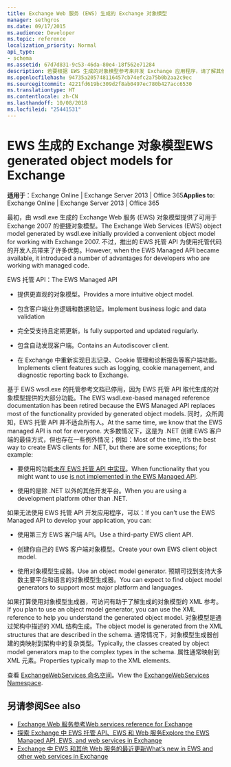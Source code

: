 ```yaml
---
title: Exchange Web 服务 (EWS) 生成的 Exchange 对象模型
manager: sethgros
ms.date: 09/17/2015
ms.audience: Developer
ms.topic: reference
localization_priority: Normal
api_type:
- schema
ms.assetid: 67d7d831-9c53-46da-80e4-18f562e71284
description: 若要根据 EWS 生成的对象模型参考来开发 Exchange 应用程序，请了解其他 EWS 开发选项。
ms.openlocfilehash: 94735a205748116457cb74efc2a75b0b2aa2c9ec
ms.sourcegitcommit: 4221fd619bc309d2f8ab0497ec780b427acc6530
ms.translationtype: HT
ms.contentlocale: zh-CN
ms.lasthandoff: 10/08/2018
ms.locfileid: "25441531"
---
```

# <a name="ews-generated-object-models-for-exchange"></a><span data-ttu-id="21d64-103">EWS 生成的 Exchange 对象模型</span><span class="sxs-lookup"><span data-stu-id="21d64-103">EWS generated object models for Exchange</span></span>

<span data-ttu-id="21d64-104">**适用于**：Exchange Online | Exchange Server 2013 | Office 365</span><span class="sxs-lookup"><span data-stu-id="21d64-104">**Applies to**: Exchange Online | Exchange Server 2013 | Office 365</span></span>

<span data-ttu-id="21d64-105">最初，由 wsdl.exe 生成的 Exchange Web 服务 (EWS) 对象模型提供了可用于 Exchange 2007 的便捷对象模型。</span><span class="sxs-lookup"><span data-stu-id="21d64-105">The Exchange Web Services (EWS) object model generated by wsdl.exe initially provided a convenient object model for working with Exchange 2007.</span></span> <span data-ttu-id="21d64-106">不过，推出的 EWS 托管 API 为使用托管代码的开发人员带来了许多优势。</span><span class="sxs-lookup"><span data-stu-id="21d64-106">However, when the EWS Managed API became available, it introduced a number of advantages for developers who are working with managed code.</span></span> 

<span data-ttu-id="21d64-107">EWS 托管 API：</span><span class="sxs-lookup"><span data-stu-id="21d64-107">The EWS Managed API</span></span>

- <span data-ttu-id="21d64-108">提供更直观的对象模型。</span><span class="sxs-lookup"><span data-stu-id="21d64-108">Provides a more intuitive object model.</span></span>

- <span data-ttu-id="21d64-109">包含客户端业务逻辑和数据验证。</span><span class="sxs-lookup"><span data-stu-id="21d64-109">Implement business logic and data validation</span></span>

- <span data-ttu-id="21d64-110">完全受支持且定期更新。</span><span class="sxs-lookup"><span data-stu-id="21d64-110">Is fully supported and updated regularly.</span></span>

- <span data-ttu-id="21d64-111">包含自动发现客户端。</span><span class="sxs-lookup"><span data-stu-id="21d64-111">Contains an Autodiscover client.</span></span>

- <span data-ttu-id="21d64-112">在 Exchange 中重新实现日志记录、Cookie 管理和诊断报告等客户端功能。</span><span class="sxs-lookup"><span data-stu-id="21d64-112">Implements client features such as logging, cookie management, and diagnostic reporting back to Exchange.</span></span>

<span data-ttu-id="21d64-113">基于 EWS wsdl.exe 的托管参考文档已停用，因为 EWS 托管 API 取代生成的对象模型提供的大部分功能。</span><span class="sxs-lookup"><span data-stu-id="21d64-113">The EWS wsdl.exe-based managed reference documentation has been retired because the EWS Managed API replaces most of the functionality provided by generated object models.</span></span> <span data-ttu-id="21d64-114">同时，众所周知，EWS 托管 API 并不适合所有人。</span><span class="sxs-lookup"><span data-stu-id="21d64-114">At the same time, we know that the EWS managed API is not for everyone.</span></span> <span data-ttu-id="21d64-115">大多数情况下，这是为 .NET 创建 EWS 客户端的最佳方式，但也存在一些例外情况；例如：</span><span class="sxs-lookup"><span data-stu-id="21d64-115">Most of the time, it’s the best way to create EWS clients for .NET, but there are some exceptions; for example:</span></span>

- <span data-ttu-id="21d64-116">要使用的功能[未在 EWS 托管 API 中实现](../exchange-web-services/web-service-api-feature-availability-in-exchange-and-the-ews-managed-api.md#bk_apifeatures)。</span><span class="sxs-lookup"><span data-stu-id="21d64-116">When functionality that you might want to use [is not implemented in the EWS Managed API](../exchange-web-services/web-service-api-feature-availability-in-exchange-and-the-ews-managed-api.md#bk_apifeatures).</span></span>

- <span data-ttu-id="21d64-117">使用的是除 .NET 以外的其他开发平台。</span><span class="sxs-lookup"><span data-stu-id="21d64-117">When you are using a development platform other than .NET.</span></span>

<span data-ttu-id="21d64-118">如果无法使用 EWS 托管 API 开发应用程序，可以：</span><span class="sxs-lookup"><span data-stu-id="21d64-118">If you can't use the EWS Managed API to develop your application, you can:</span></span>

- <span data-ttu-id="21d64-119">使用第三方 EWS 客户端 API。</span><span class="sxs-lookup"><span data-stu-id="21d64-119">Use a third-party EWS client API.</span></span>

- <span data-ttu-id="21d64-120">创建你自己的 EWS 客户端对象模型。</span><span class="sxs-lookup"><span data-stu-id="21d64-120">Create your own EWS client object model.</span></span>

- <span data-ttu-id="21d64-121">使用对象模型生成器。</span><span class="sxs-lookup"><span data-stu-id="21d64-121">Use an object model generator.</span></span> <span data-ttu-id="21d64-122">预期可找到支持大多数主要平台和语言的对象模型生成器。</span><span class="sxs-lookup"><span data-stu-id="21d64-122">You can expect to find object model generators to support most major platform and languages.</span></span>

<span data-ttu-id="21d64-123">如果打算使用对象模型生成器，可访问有助于了解生成的对象模型的 XML 参考。</span><span class="sxs-lookup"><span data-stu-id="21d64-123">If you plan to use an object model generator, you can use the XML reference to help you understand the generated object model.</span></span> <span data-ttu-id="21d64-124">对象模型是通过架构中描述的 XML 结构生成。</span><span class="sxs-lookup"><span data-stu-id="21d64-124">The object model is generated from the XML structures that are described in the schema.</span></span> <span data-ttu-id="21d64-125">通常情况下，对象模型生成器创建的类映射到架构中的复杂类型。</span><span class="sxs-lookup"><span data-stu-id="21d64-125">Typically, the classes created by object model generators map to the complex types in the schema.</span></span> <span data-ttu-id="21d64-126">属性通常映射到 XML 元素。</span><span class="sxs-lookup"><span data-stu-id="21d64-126">Properties typically map to the XML elements.</span></span>

<span data-ttu-id="21d64-127">查看 [ExchangeWebServices 命名空间](https://docs.microsoft.com/dotnet/api/exchangewebservices?view=exchange-ews-proxy)。</span><span class="sxs-lookup"><span data-stu-id="21d64-127">View the [ExchangeWebServices Namespace](https://docs.microsoft.com/dotnet/api/exchangewebservices?view=exchange-ews-proxy).</span></span>

## <a name="see-also"></a><span data-ttu-id="21d64-128">另请参阅</span><span class="sxs-lookup"><span data-stu-id="21d64-128">See also</span></span>

- [<span data-ttu-id="21d64-129">Exchange Web 服务参考</span><span class="sxs-lookup"><span data-stu-id="21d64-129">Web services reference for Exchange</span></span>](web-services-reference-for-exchange.md)
- [<span data-ttu-id="21d64-130">探索 Exchange 中 EWS 托管 API、EWS 和 Web 服务</span><span class="sxs-lookup"><span data-stu-id="21d64-130">Explore the EWS Managed API, EWS, and web services in Exchange</span></span>](../exchange-web-services/explore-the-ews-managed-api-ews-and-web-services-in-exchange.md)
- [<span data-ttu-id="21d64-131">Exchange 中 EWS 和其他 Web 服务的最近更新</span><span class="sxs-lookup"><span data-stu-id="21d64-131">What’s new in EWS and other web services in Exchange</span></span>](../exchange-web-services/whats-new-in-ews-and-other-web-services-in-exchange.md)
